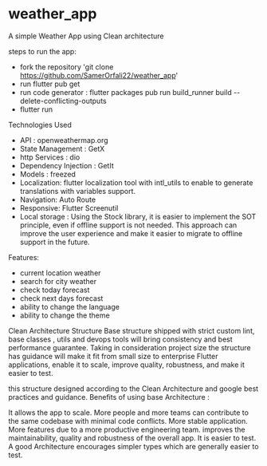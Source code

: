 # weather_app

A simple Weather App using Clean architecture

steps to run the app:

- fork the repository 'git clone https://github.com/SamerOrfali22/weather_app'
- run flutter pub get
- run code generator : flutter packages pub run build_runner build --delete-conflicting-outputs
- flutter run

Technologies Used

* API : openweathermap.org
* State Management : GetX
* http Services : dio
* Dependency Injection : GetIt
* Models : freezed
* Localization: flutter localization tool with intl_utils to enable to generate translations with
  variables support.
* Navigation: Auto Route
* Responsive: Flutter Screenutil
* Local storage : Using the Stock library, it is easier to implement the SOT principle, even if
  offline support is not needed. This approach can improve the user experience and make it easier to
  migrate to offline support in the future.

Features:

- current location weather
- search for city weather
- check today forecast
- check next days forecast
- ability to change the language
- ability to change the theme

Clean Architecture Structure Base structure shipped with strict custom lint, base classes , utils
and devops tools will bring consistency and best performance guarantee. Taking in consideration
project size the structure has guidance will make it fit from small size to enterprise Flutter
applications, enable it to scale, improve quality, robustness, and make it easier to test.

this structure designed according to the Clean Architecture and google best practices and guidance.
Benefits of using base Architecture :

It allows the app to scale. More people and more teams can contribute to the same codebase with
minimal code conflicts. More stable application. More features due to a more productive engineering
team. improves the maintainability, quality and robustness of the overall app. It is easier to test.
A good Architecture encourages simpler types which are generally easier to test.